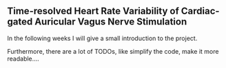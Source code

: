 ## Time-resolved Heart Rate Variability of Cardiac-gated Auricular Vagus Nerve Stimulation

In the following weeks I will give a small introduction to the project. 

Furthermore, there are a lot of TODOs, like simplify the code, make it more readable....



